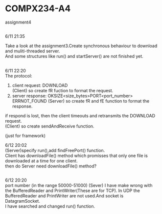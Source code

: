 # COMPX234-A4
assignment4
##
6/11 21:35  

Take a look at the assignment3.Create synchronous behaviour to download and muliti-threaded server.  
And some structures like run() and startServer() are not finished yet.

## 
6/11 22:20  
The protocol:  
1. client request:
DOWNLOAD<filename>  
(Client) so create fR fuction to format the request.  
2. server response:
OK<filename>SIZE<size_bytes>PORT<port_number>  
ERR<filename>NOT_FOUND
(Server) so create fR and fE function to format the response.  

if respond is lost, then the client timeouts and retransmits the DOWNLOAD request.  
(Client) so create sendAndReceive function.  

(just for framework)  

6/12 20:02  
(Server)specify run(),add findFreePort() function.  
Client has downloadFile() method which promisses that only one file is downloaded at a time for one client.  
then do Server need downloadFile() method?  

##
6/12 20:20  
 port number (in the range 50000-51000) 
(Sever) I have make wrong with the BufferedReader and PrintWriter(These are for TCP). In UDP the BufferedReader and PrintWriter are not used.And socket is DatagramSocket.  
I have searched and changed run() function.